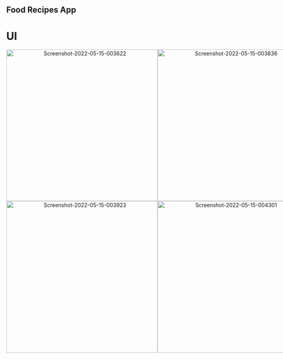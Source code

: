 ## Food Recipes App
 
 
# UI
 <p style="display: grid;
  grid-template-columns: 1fr 1fr 1fr;" align="center"> 
<img src="https://i.ibb.co/cb74z6V/Screenshot-2022-05-15-003622.png" alt="Screenshot-2022-05-15-003622" border="0"width="400" >
<img src="https://i.ibb.co/6Fzzx8t/Screenshot-2022-05-15-003836.png" alt="Screenshot-2022-05-15-003836" border="0"width="400" > 
<img src="https://i.ibb.co/BCjSNGK/Screenshot-2022-05-15-003910.png" alt="Screenshot-2022-05-15-003910" border="0"width="400" >
 <img src="https://i.ibb.co/s6ByCF5/Screenshot-2022-05-15-003923.png" alt="Screenshot-2022-05-15-003923" border="0"width="400" >
 <img src="https://i.ibb.co/bd9LQsx/Screenshot-2022-05-15-004301.png" alt="Screenshot-2022-05-15-004301" border="0"width="400" >
 <img src="https://i.ibb.co/hmtRq68/Screenshot-2022-05-15-004450.png" alt="Screenshot-2022-05-15-004450" border="0" width="400" >
 
 </p>
